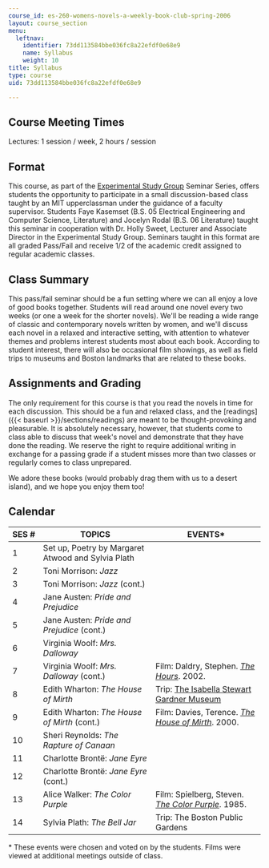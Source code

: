 ```yaml
---
course_id: es-260-womens-novels-a-weekly-book-club-spring-2006
layout: course_section
menu:
  leftnav:
    identifier: 73dd113584bbe036fc8a22efdf0e68e9
    name: Syllabus
    weight: 10
title: Syllabus
type: course
uid: 73dd113584bbe036fc8a22efdf0e68e9

---
```


Course Meeting Times
--------------------

Lectures: 1 session / week, 2 hours / session

Format
------

This course, as part of the [Experimental Study Group](http://esg.mit.edu/) Seminar Series, offers students the opportunity to participate in a small discussion-based class taught by an MIT upperclassman under the guidance of a faculty supervisor. Students Faye Kasemset (B.S. 05 Electrical Engineering and Computer Science, Literature) and Jocelyn Rodal (B.S. 06 Literature) taught this seminar in cooperation with Dr. Holly Sweet, Lecturer and Associate Director in the Experimental Study Group. Seminars taught in this format are all graded Pass/Fail and receive 1/2 of the academic credit assigned to regular academic classes.

Class Summary
-------------

This pass/fail seminar should be a fun setting where we can all enjoy a love of good books together. Students will read around one novel every two weeks (or one a week for the shorter novels). We'll be reading a wide range of classic and contemporary novels written by women, and we'll discuss each novel in a relaxed and interactive setting, with attention to whatever themes and problems interest students most about each book. According to student interest, there will also be occasional film showings, as well as field trips to museums and Boston landmarks that are related to these books.

Assignments and Grading
-----------------------

The only requirement for this course is that you read the novels in time for each discussion. This should be a fun and relaxed class, and the [readings]({{< baseurl >}}/sections/readings) are meant to be thought-provoking and pleasurable. It is absolutely necessary, however, that students come to class able to discuss that week's novel and demonstrate that they have done the reading. We reserve the right to require additional writing in exchange for a passing grade if a student misses more than two classes or regularly comes to class unprepared.

We adore these books (would probably drag them with us to a desert island), and we hope you enjoy them too!

Calendar
--------

| SES # | TOPICS | EVENTS\* |
| --- | --- | --- |
| 1 | Set up, Poetry by Margaret Atwood and Sylvia Plath | &nbsp; |
| 2 | Toni Morrison: _Jazz_ | &nbsp; |
| 3 | Toni Morrison: _Jazz_ (cont.) | &nbsp; |
| 4 | Jane Austen: _Pride and Prejudice_ | &nbsp; |
| 5 | Jane Austen: _Pride and Prejudice_ (cont.) | &nbsp; |
| 6 | Virginia Woolf: _Mrs. Dalloway_ | &nbsp; |
| 7 | Virginia Woolf: _Mrs. Dalloway_ (cont.) | Film: Daldry, Stephen. [_The Hours_](http://www.imdb.com/title/tt0274558/). 2002. |
| 8 | Edith Wharton: _The House of Mirth_ | Trip: [The Isabella Stewart Gardner Museum](http://www.gardnermuseum.org/) |
| 9 | Edith Wharton: _The House of Mirth_ (cont.) | Film: Davies, Terence. [_The House of Mirth_](http://www.imdb.com/title/tt0200720/). 2000. |
| 10 | Sheri Reynolds: _The Rapture of Canaan_ | &nbsp; |
| 11 | Charlotte Brontë: _Jane Eyre_ | &nbsp; |
| 12 | Charlotte Brontë: _Jane Eyre_ (cont.) | &nbsp; |
| 13 | Alice Walker: _The Color Purple_ | Film: Spielberg, Steven. [_The Color Purple_](http://www.imdb.com/title/tt0088939/). 1985. |
| 14 | Sylvia Plath: _The Bell Jar_ | Trip: The Boston Public Gardens 

\* These events were chosen and voted on by the students. Films were viewed at additional meetings outside of class.